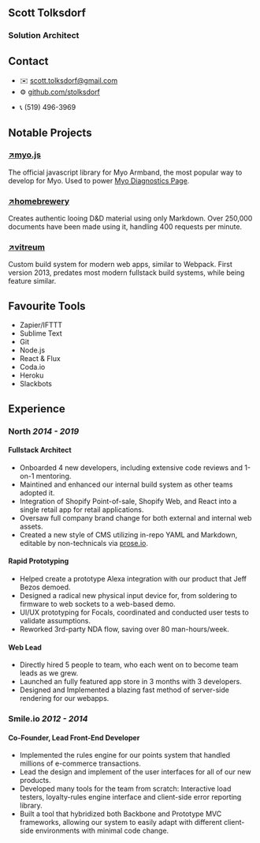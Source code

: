 <section class='top'>

# Scott Tolksdorf
### Solution Architect


## Contact
- ✉️ [scott.tolksdorf@gmail.com](mailto:scott.tolksdorf@gmail.com)
- ⚙️ [github.com/stolksdorf](https://github.com/stolksdorf)
<!-- - 🌐 [stolksdorf.dev](https://stolksdorf.dev) -->
- 📞 (519) 496-3969



## Notable Projects

### [↗️myo.js](https://github.com/stolksdorf/myo.js)
The official javascript library for Myo Armband, the most popular way to develop for Myo. Used to power [Myo Diagnostics Page](http://diagnostics.myo.com/).


### [↗️homebrewery](https://github.com/stolksdorf/homebrewery)
Creates authentic looing D&D material using only Markdown. Over 250,000 documents have been made using it, handling 400 requests per minute.

### [↗️vitreum](https://github.com/stolksdorf/vitreum)
Custom build system for modern web apps, similar to Webpack. First version 2013, predates most modern fullstack build systems, while being feature similar.




## Favourite Tools
- Zapier/IFTTT
- Sublime Text
- Git
- Node.js
- React & Flux
- Coda.io
- Heroku
- Slackbots


<!--

## About

Demonstrated ability

internal tooling

enjoy helping others getting their jobs done

help others realizes projects


Scott is a technical pioneer, who makes what he doesn't have access to and automates the things he does.  Teaching is the best way to learn and he thrives on either side of that equation.

Over 10 years professional experience.

Empowers colleagues through mentorship, automation, and strategtic thinking. A builder and tinkerer who aims to continuously improve the lives of those around him.
-->




## Experience

### North _2014 - 2019_

#### Fullstack Architect <!-- _2018 - 2019_ -->
- Onboarded 4 new developers, including extensive code reviews and 1-on-1 mentoring.
- Maintined and enhanced our internal build system as other teams adopted it.
- Integration of Shopify Point-of-sale, Shopify Web, and React into a single retail app for retail applications.
- Oversaw full company brand change for both external and internal web assets.
- Created a new style of CMS utilizing in-repo YAML and Markdown, editable by non-technicals via [prose.io](https://prose.io).

#### Rapid Prototyping <!-- _2016 - 2018_ -->
- Helped create a prototype Alexa integration with our product that Jeff Bezos demoed.
- Designed a radical new physical input device for, from soldering to firmware to web sockets to a web-based demo.
- UI/UX prototyping for Focals, coordinated and conducted user tests to validate assumptions.
- Reworked 3rd-party NDA flow, saving over 80 man-hours/week.


#### Web Lead <!-- _2014 - 2016_ -->
- Directly hired 5 people to team, who each went on to become team leads as we grew.
- Launched an fully featured app store in 3 months with 3 developers.
- Designed and Implemented a blazing fast method of server-side rendering for our webapps.



<!--
### Start-up Consulting _2013 - 2014_

- Worked with several new start-ups out of University of Waterloo's Velocity program.
- Helped them on branding, design and UX, rapid prototyping, and assisted building the front-end of their products ranging from responsive analytics for user-aware marketing to learning systems for 3rd world universities.
- Managing my own time, negotiated contracts, and hiring in contractors when needed to complete projects.
-->


### Smile.io _2012 - 2014_

#### Co-Founder, Lead Front-End Developer
- Implemented the rules engine for our points system that handled millions of e-commerce transactions.
- Lead the design and implement of the user interfaces for all of our new products.
- Developed many tools for the team from scratch: Interactive load testers, loyalty-rules engine interface and client-side error reporting library.
- Built a tool that hybridized both Backbone and Prototype MVC frameworks, allowing our system to easily adapt with different client-side environments with minimal code change.


<!--
## Education

**Bachelor of Computational Mathematics** _2006 to 2011_
	University of Waterloo, Waterloo, Ontario
-->